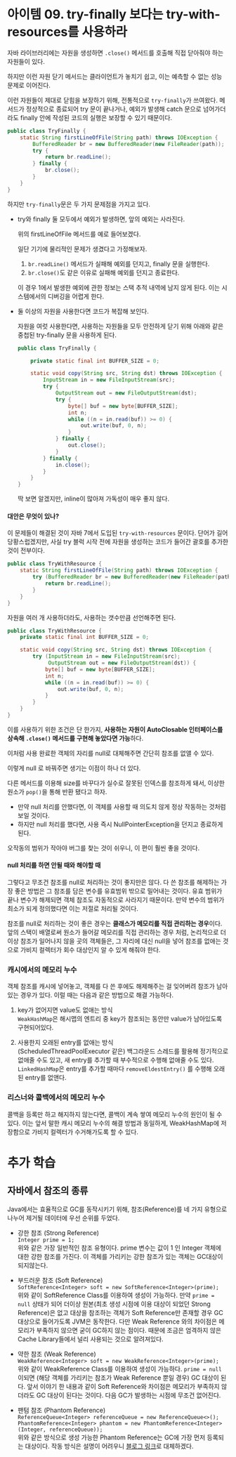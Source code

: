 # 아이템 09. try-finally 보다는 try-with-resources를 사용하라

자바 라이브러리에는 자원을 생성하면 `.close()` 메서드를 호출해 직접 닫아줘야 하는 자원들이 있다.

하지만 이런 자원 닫기 메서드는 클라이언트가 놓치기 쉽고, 이는 예측할 수 없는 성능 문제로 이어진다.

이런 자원들이 제대로 닫힘을 보장하기 위해, 전통적으로 `try-finally`가 쓰여왔다. 메서드가 정상적으로 종료되어 try 문이 끝나거나, 예외가 발생해 catch 문으로 넘어가더라도 finally 안에 작성된 코드의 실행은 보장할 수 있기 때문이다.

```JAVA
public class TryFinally {
    static String firstLineOfFile(String path) throws IOException {
        BufferedReader br = new BufferedReader(new FileReader(path));
        try {
            return br.readLine();
        } finally {
            br.close();
        }
    }
}
```

하지만 `try-finally`문은 두 가지 문제점을 가지고 있다.

* try와 finally 둘 모두에서 예외가 발생하면, 앞의 예외는 사라진다.

    위의 firstLineOfFile 메서드를 예로 들어보겠다. 

    일단 기기에 물리적인 문제가 생겼다고 가정해보자.

    1. `br.readLine()` 메서드가 실패해 예외를 던지고, finally 문을 실행한다.
    2. `br.close()`도 같은 이유로 실패해 예외를 던지고 종료한다.

    이 경우 1에서 발생한 예외에 관한 정보는 스택 추적 내역에 남지 않게 된다. 이는 시스템에서의 디버깅을 어렵게 한다.

* 둘 이상의 자원을 사용한다면 코드가 복잡해 보인다.

    자원을 여럿 사용한다면, 사용하는 자원들을 모두 안전하게 닫기 위해 아래와 같은 중첩된 try-finally 문을 사용하게 된다.

    ``` JAVA
    public class TryFinally {

        private static final int BUFFER_SIZE = 0;

        static void copy(String src, String dst) throws IOException {
            InputStream in = new FileInputStream(src);
            try {
                OutputStream out = new FileOutputStream(dst);
                try {
                    byte[] buf = new byte[BUFFER_SIZE];
                    int n;
                    while ((n = in.read(buf)) >= 0) {
                        out.write(buf, 0, n);
                    }
                } finally {
                    out.close();
                }
            } finally {
                in.close();
            }
        }
    }
    ```

    딱 보면 알겠지만, inline이 많아져 가독성이 매우 좋지 않다.

#### 대안은 무엇이 있나?

이 문제들이 해결된 것이 자바 7에서 도입된 `try-with-resources` 문이다. 단어가 길어 당황스럽겠지만, 사실 try 블럭 시작 전에 자원을 생성하는 코드가 들어간 괄호를 추가한 것이 전부이다.

```JAVA
public class TryWithResource {
    static String firstLineOfFile(String path) throws IOException {
        try (BufferedReader br = new BufferedReader(new FileReader(path))) {
            return br.readLine();
        }
    }
}
```

자원을 여러 개 사용하더라도, 사용하는 갯수만큼 선언해주면 된다.

```JAVA
public class TryWithResource {
    private static final int BUFFER_SIZE = 0;

    static void copy(String src, String dst) throws IOException {
        try (InputStream in = new FileInputStream(src);
             OutputStream out = new FileOutputStream(dst)) {
            byte[] buf = new byte[BUFFER_SIZE];
            int n;
            while ((n = in.read(buf)) >= 0) {
                out.write(buf, 0, n);
            }
        }
    }
}
```

이를 사용하기 위한 조건은 단 한가지, **사용하는 자원이 AutoClosable 인터페이스를 상속해 `.close()` 메서드를 구현해 놓았다면 가능**하다.

이처럼 사용 완료한 객체의 자리를 null로 대체해주면 간단히 참조를 없앨 수 있다.

이렇게 null 로 바꿔주면 생기는 이점이 하나 더 있다. 

다른 메서드를 이용해 size를 바꾸다가 실수로 잘못된 인덱스를 참조하게 돼서, 이상한 원소가 `pop()`을 통해 반환 됐다고 하자. 
* 만약 null 처리를 안했다면, 이 객체를 사용할 때 의도치 않게 정상 작동하는 것처럼 보일 것이다. 
* 하지만 null 처리를 했다면, 사용 즉시 NullPointerException을 던지고 종료하게 된다.

오작동의 범위가 작아야 버그를 찾는 것이 쉬우니, 이 편이 훨씬 좋을 것이다.

#### null 처리를 하면 안될 때와 해야할 때

그렇다고 무조건 참조를 null로 처리하는 것이 좋지만은 않다. 다 쓴 참조를 해제하는 가장 좋은 방법은 그 참조를 담은 변수를 유효범위 밖으로 밀어내는 것이다. 유효 범위가 끝나 변수가 해제되면 객체 참조도 자동적으로 사라지기 때문이다. 만약 변수의 범위가 최소가 되게 정의했다면 이는 저절로 처리될 것이다.

참조를 null로 처리하는 것이 좋은 경우는 **클래스가 메모리를 직접 관리하는 경우**이다. 앞의 스택이 배열로써 원소가 들어갈 메모리를 직접 관리하는 경우 처럼, 논리적으로 더이상 참조가 일어나지 않을 곳의 객체들은, 그 자리에 대신 null을 넣어 참조를 없애는 것으로 가비지 컬렉터가 회수 대상인지 알 수 있게 해줘야 한다.

### 캐시에서의 메모리 누수

객체 참조를 캐시에 넣어놓고, 객체를 다 쓴 후에도 해제해주는 걸 잊어버려 참조가 남아있는 경우가 있다. 이럴 때는 다음과 같은 방법으로 해결 가능하다.

1. key가 없어지면 value도 없애는 방식<br>
    `WeakHashMap`은 해시맵의 엔트리 중 key가 참조되는 동안만 value가 남아있도록 구현되어있다.

2. 사용한지 오래된 entry를 없애는 방식<br>
    (ScheduledThreadPoolExecutor 같은) 백그라운드 스레드를 활용해 정기적으로 없애줄 수도 있고, 새 entry를 추가할 때 부수적으로 수행해 없애줄 수도 있다. `LinkedHashMap`은 entry를 추가할 때마다 `removeEldestEntry()` 를 수행해 오래된 entry를 없앤다.

### 리스너와 콜백에서의 메모리 누수

콜백을 등록만 하고 해지하지 않는다면, 콜백이 계속 쌓여 메모리 누수의 원인이 될 수 있다. 이는 앞서 말한 캐시 메모리 누수의 해결 방법과 동일하게, WeakHashMap에 저장함으로 가비지 컬렉터가 수거해가도록 할 수 있다.

# 추가 학습

## 자바에서 참조의 종류

Java에서는 효율적으로 GC를 동작시키기 위해, 참조(Reference)를 네 가지 유형으로 나누어 제거될 데이터에 우선 순위를 두었다.   

* 강한 참조 (Strong Reference)<br>
    `Integer prime = 1;`<br>
    위와 같은 가장 일반적인 참조 유형이다. prime 변수는 값이 1 인 Integer 객체에 대한 강한 참조를 가진다. 이 객체를 가리키는 강한 참조가 있는 객체는 GC대상이 되지않는다.
 
* 부드러운 참조 (Soft Reference)<br>
    `SoftReference<Integer> soft = new SoftReference<Integer>(prime);` <br>
    위와 같이 SoftReference Class를 이용하여 생성이 가능하다. 만약 `prime = null` 상태가 되어 더이상 원본(최초 생성 시점에 이용 대상이 되었던 Strong Reference)은 없고 대상을 참조하는 객체가 Soft Reference만 존재할 경우 GC대상으로 들어가도록 JVM은 동작한다. 다만 Weak Reference 와의 차이점은 메모리가 부족하지 않으면 굳이 GC하지 않는 점이다. 때문에 조금은 엄격하지 않은 Cache Library들에서 널리 사용되는 것으로 알려져있다.

* 약한 참조 (Weak Reference)<br>
    `WeakReference<Integer> soft = new WeakReference<Integer>(prime);`<br>
    위와 같이 WeakReference Class를 이용하여 생성이 가능하다. `prime = null` 이되면 (해당 객체를 가리키는 참조가 Weak Reference 뿐일 경우) GC 대상이 된다. 앞서 이야기 한 내용과 같이 Soft Reference와 차이점은 메모리가 부족하지 않더라도 GC 대상이 된다는 것이다. 다음 GC가 발생하는 시점에 무조건 없어진다.

* 팬텀 참조 (Phantom Reference)<br>
    `ReferenceQueue<Integer> referenceQueue = new ReferenceQueue<>();`<br>
    `PhantomReference<Integer> phantom = new PhantomReference<Integer>(Integer, referenceQueue));`<br>
    위와 같은 방식으로 생성 가능한 Phantom Reference는 GC에 가장 먼저 등록되는 대상이다. 작동 방식은 설명이 어려우니 [블로그 링크](https://luckydavekim.github.io/development/back-end/java/phantom-reference-in-java)로 대체하겠다.
